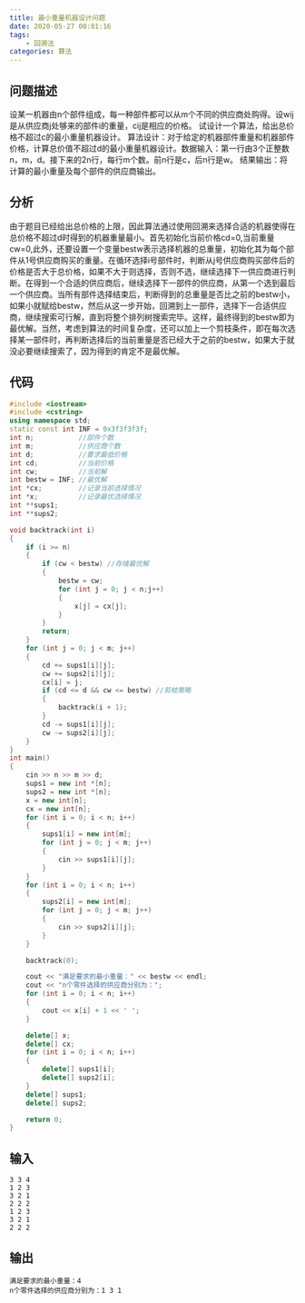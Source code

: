 ```yaml
---
title: 最小重量机器设计问题
date: 2020-05-27 00:01:16
tags:
	- 回溯法
categories: 算法
---
```


## 问题描述

设某一机器由n个部件组成，每一种部件都可以从m个不同的供应商处购得。设wij是从供应商j处够来的部件i的重量，cij是相应的价格。
试设计一个算法，给出总价格不超过c的最小重量机器设计。
算法设计：对于给定的机器部件重量和机器部件价格，计算总价值不超过d的最小重量机器设计。数据输入：第一行由3个正整数n，m，d。接下来的2n行，每行m个数。前n行是c，后n行是w。
结果输出：将计算的最小重量及每个部件的供应商输出。

<!-- more -->

## 分析

​		由于题目已经给出总价格的上限，因此算法通过使用回溯来选择合适的机器使得在总价格不超过d时得到的机器重量最小。首先初始化当前价格cd=0,当前重量cw=0,此外，还要设置一个变量bestw表示选择机器的总重量，初始化其为每个部件从1号供应商购买的重量。在循环选择i号部件时，判断从j号供应商购买部件后的价格是否大于总价格，如果不大于则选择，否则不选，继续选择下一供应商进行判断。在得到一个合适的供应商后，继续选择下一部件的供应商，从第一个选到最后一个供应商。当所有部件选择结束后，判断得到的总重量是否比之前的bestw小，如果小就赋给bestw，然后从这一步开始，回溯到上一部件，选择下一合适供应商，继续搜索可行解，直到将整个排列树搜索完毕。这样，最终得到的bestw即为最优解。 
​		当然，考虑到算法的时间复杂度，还可以加上一个剪枝条件，即在每次选择某一部件时，再判断选择后的当前重量是否已经大于之前的bestw，如果大于就没必要继续搜索了，因为得到的肯定不是最优解。 

## 代码

```cpp
#include <iostream>
#include <cstring>
using namespace std;
static const int INF = 0x3f3f3f3f;
int n;           //部件个数
int m;           //供应商个数
int d;           //要求最低价格
int cd;          //当前价格
int cw;          //当前解
int bestw = INF; //最优解
int *cx;         //记录当前选择情况
int *x;          //记录最优选择情况
int **sups1;
int **sups2;

void backtrack(int i)
{
    if (i >= n)
    {
        if (cw < bestw) //存储最优解
        {
            bestw = cw;
            for (int j = 0; j < n;j++)
            {
                x[j] = cx[j];
            }
        }
        return;
    }
    for (int j = 0; j < m; j++)
    {
        cd += sups1[i][j];
        cw += sups2[i][j];
        cx[i] = j;
        if (cd <= d && cw <= bestw) //剪枝策略
        {
            backtrack(i + 1);
        }
        cd -= sups1[i][j];
        cw -= sups2[i][j];
    }
}
int main()
{
    cin >> n >> m >> d;
    sups1 = new int *[n];
    sups2 = new int *[n];
    x = new int[n];
    cx = new int[n];
    for (int i = 0; i < n; i++)
    {
        sups1[i] = new int[m];
        for (int j = 0; j < m; j++)
        {
            cin >> sups1[i][j];
        }
    }
    for (int i = 0; i < n; i++)
    {
        sups2[i] = new int[m];
        for (int j = 0; j < m; j++)
        {
            cin >> sups2[i][j];
        }
    }

    backtrack(0);

    cout << "满足要求的最小重量：" << bestw << endl;
    cout << "n个零件选择的供应商分别为：";
    for (int i = 0; i < n; i++)
    {
        cout << x[i] + 1 << ' ';
    }

    delete[] x;
    delete[] cx;
    for (int i = 0; i < n; i++)
    {
        delete[] sups1[i];
        delete[] sups2[i];
    }
    delete[] sups1;
    delete[] sups2;

    return 0;
}
```

## 输入

```
3 3 4
1 2 3
3 2 1
2 2 2
1 2 3
3 2 1
2 2 2
```

## 输出

```
满足要求的最小重量：4
n个零件选择的供应商分别为：1 3 1
```

